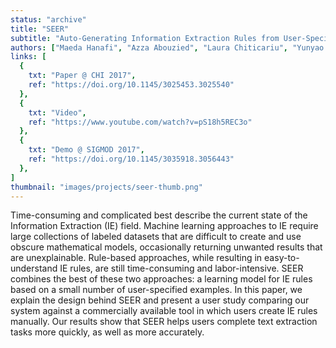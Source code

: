 ```yaml
---
status: "archive"
title: "SEER"
subtitle: "Auto-Generating Information Extraction Rules from User-Specified Examples."
authors: ["Maeda Hanafi", "Azza Abouzied", "Laura Chiticariu", "Yunyao Li"]
links: [
  {
    txt: "Paper @ CHI 2017",
    ref: "https://doi.org/10.1145/3025453.3025540"
  },
  {
    txt: "Video",
    ref: "https://www.youtube.com/watch?v=pS18h5REC3o"
  },
  {
    txt: "Demo @ SIGMOD 2017",
    ref: "https://doi.org/10.1145/3035918.3056443"
  },
]
thumbnail: "images/projects/seer-thumb.png"
---
```

Time-consuming and complicated best describe the current state of the Information Extraction (IE) field. Machine learning approaches to IE require large collections of labeled datasets that are difficult to create and use obscure mathematical models, occasionally returning unwanted results that are unexplainable. Rule-based approaches, while resulting in easy-to-understand IE rules, are still time-consuming and labor-intensive. SEER combines the best of these two approaches: a learning model for IE rules based on a small number of user-specified examples. In this paper, we explain the design behind SEER and present a user study comparing our system against a commercially available tool in which users create IE rules manually. Our results show that SEER helps users complete text extraction tasks more quickly, as well as more accurately.